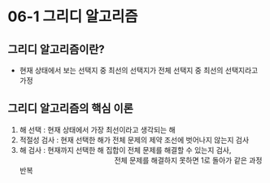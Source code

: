 # 06-1 그리디 알고리즘
## 그리디 알고리즘이란?
- 현재 상태에서 보는 선택지 중 최선의 선택지가 전체 선택지 중 최선의 선택지라고 가정
## 그리디 알고리즘의 핵심 이론
1. 해 선택 : 현재 상태에서 가장 최선이라고 생각되는 해
2. 적절성 검사 : 현재 선택한 해가 전체 문제의 제약 조선에 벗어나지 않는지 검사
3. 해 검사 : 현재까지 선택한 해 집합이 전체 문제를 해결할 수 있는지 검사, <br>
   &emsp;&emsp;&emsp;&emsp;&emsp;&emsp;&emsp;&emsp;&emsp;&emsp;&emsp;&emsp;&emsp; 전체 문제를 해결하지 못하면 1로 돌아가 같은 과정 반복
